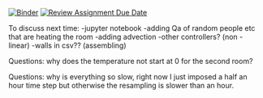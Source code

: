 [![Binder](https://mybinder.org/badge_logo.svg)](https://mybinder.org/v2/gh/dm4bem/model-and-steady-state-cristian_santosh_elias_benjamin/HEAD)
[![Review Assignment Due Date](https://classroom.github.com/assets/deadline-readme-button-22041afd0340ce965d47ae6ef1cefeee28c7c493a6346c4f15d667ab976d596c.svg)](https://classroom.github.com/a/8uwAvp-9)


To discuss next time:
-jupyter notebook 
-adding Qa of random people etc that are heating the room
-adding advection
-other controllers? (non - linear)
-walls in csv?? (assembling)



Questions: why does the temperature not start at 0 for the second room?

Questions: why is everything so slow, right now I just imposed a half an hour time step but otherwise the resampling is slower than an hour. 
